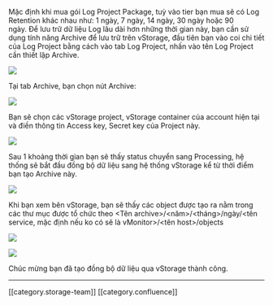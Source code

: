 Mặc định khi mua gói Log Project Package, tuỳ vào tier bạn mua sẽ có Log Retention khác nhau như: 1 ngày, 7 ngày, 14 ngày, 30 ngày hoặc 90 ngày. Để lưu trữ dữ liệu Log lâu dài hơn những thời gian này, bạn cần sử dụng tính năng Archive để lưu trữ trên vStorage, đầu tiên bạn vào coi chi tiết của Log Project bằng cách vào tab Log Project, nhấn vào tên Log Project cần thiết lập Archive.

![](images/storage/image2021-5-17_15-53-2.png)

Tại tab Archive, bạn chọn nút Archive: 

![](images/storage/image2021-5-17_15-55-2.png)

Bạn sẽ chọn các vStorage project, vStorage container của account hiện tại và điền thông tin Access key, Secret key của Project này.

![](images/storage/image2021-5-17_15-56-50.png)

Sau 1 khoảng thời gian bạn sẽ thấy status chuyển sang Processing, hệ thống sẽ bắt đầu đồng bộ dữ liệu sang hệ thống vStorage kể từ thời điểm bạn tạo Archive này.

![](images/storage/image2021-5-17_16-0-3.png)

Khi bạn xem bên vStorage, bạn sẽ thấy các object được tạo ra nằm trong các thư mục được tổ chức theo <Tên archive>/<năm>/<tháng>/ngày/<tên service, mặc định nếu ko có sẽ là vMonitor>/<tên host>/objects

![](images/storage/image2021-5-17_16-5-2.png)

![](images/storage/image2021-5-17_16-6-19.png)

Chúc mừng bạn đã tạo đồng bộ dữ liệu qua vStorage thành công.



*****

[[category.storage-team]] 
[[category.confluence]] 
